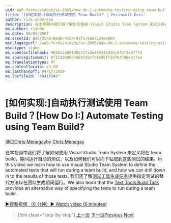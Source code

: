 ```yaml
---
uid: web-forms/videos/vs-2005/how-do-i-automate-testing-using-team-build
title: '[如何实现:]自动执行测试使用 Team Build？ | Microsoft Docs'
author: rick-anderson
description: 在本视频中我们将了解如何使用 Visual Studio Team System 来定义将在 team build，期间运行自动的测试，以及如何我们可以向下钻取到...
ms.author: riande
ms.date: 08/01/2007
ms.assetid: 8e8fd5a9-0e98-415a-93f5-9ad7524ae9bb
msc.legacyurl: /web-forms/videos/vs-2005/how-do-i-automate-testing-using-team-build
msc.type: video
ms.openlocfilehash: 9692a2a981d8521fa2e4f9344d2bcdfbf2e97ffd
ms.sourcegitcommit: 0f1119340e4464720cfd16d0ff15764746ea1fea
ms.translationtype: MT
ms.contentlocale: zh-CN
ms.lasthandoff: 04/17/2019
ms.locfileid: "59416540"
---
```

# <a name="how-do-i-automate-testing-using-team-build"></a><span data-ttu-id="4dbd0-104">[如何实现:]自动执行测试使用 Team Build？</span><span class="sxs-lookup"><span data-stu-id="4dbd0-104">[How Do I:] Automate Testing using Team Build?</span></span>

<span data-ttu-id="4dbd0-105">通过[Chris Menegay](https://twitter.com/CMenegay)</span><span class="sxs-lookup"><span data-stu-id="4dbd0-105">by [Chris Menegay](https://twitter.com/CMenegay)</span></span>

<span data-ttu-id="4dbd0-106">在本视频中我们将了解如何使用 Visual Studio Team System 来定义将在 team build，期间运行自动的测试，以及如何我们可以向下钻取到这些测试的结果。</span><span class="sxs-lookup"><span data-stu-id="4dbd0-106">In this video we learn how to use Visual Studio Team System to define the automated tests that will run during a team build, and how we can drill down in to the results of those tests.</span></span> <span data-ttu-id="4dbd0-107">我们还了解[测试工具生成任务](https://msdn.microsoft.com/vstudio/aa718351.aspx#bttt)提供指定测试的替代方法以在团队生成期间运行。</span><span class="sxs-lookup"><span data-stu-id="4dbd0-107">We also learn that the [Test Tools Build Task](https://msdn.microsoft.com/vstudio/aa718351.aspx#bttt) provides an alternative way of specifying the tests to run during a team build.</span></span>

[<span data-ttu-id="4dbd0-108">&#9654;观看视频 （6 分钟）</span><span class="sxs-lookup"><span data-stu-id="4dbd0-108">&#9654; Watch video (6 minutes)</span></span>](https://channel9.msdn.com/Blogs/ASP-NET-Site-Videos/how-do-i-automate-testing-using-team-build)

> [!div class="step-by-step"]
> <span data-ttu-id="4dbd0-109">[上一页](how-do-i-implement-continuous-integration-with-team-foundation.md)
> [下一页](how-do-i-deploy-a-web-application-during-a-team-build.md)</span><span class="sxs-lookup"><span data-stu-id="4dbd0-109">[Previous](how-do-i-implement-continuous-integration-with-team-foundation.md)
[Next](how-do-i-deploy-a-web-application-during-a-team-build.md)</span></span>
